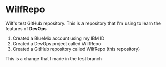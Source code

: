 # WilfRepo
Wilf's test GitHub repository. 
This is a repository that I'm using to learn the features of **DevOps**

1. Created a BlueMix account using my IBM ID
2. Created a DevOps project called WilfRepo
2. Created a GitHub repository called WilfRepo (this repository)


This is a change that I made in the test branch
